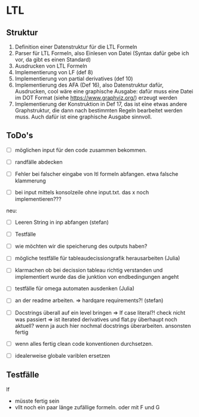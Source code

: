 # LTL

## Struktur

1. Definition einer Datenstruktur für die LTL Formeln
2. Parser für LTL Formeln, also Einlesen von Datei (Syntax dafür gebe ich vor, da gibt es einen Standard)
3. Ausdrucken von LTL Formeln
4. Implementierung von LF (def 8)
5. Implementierung von partial derivatives (def 10)
6. Implementierung des AFA (Def 16), also Datenstruktur dafür, Ausdrucken, cool wäre eine graphische Ausgabe: dafür muss eine Datei im DOT Format (siehe https://www.graphviz.org/) erzeugt werden
7. Implementierung der Konstruktion in Def 17, das ist eine etwas andere Graphstruktur, die dann nach bestimmten Regeln bearbeitet werden muss. Auch dafür ist eine graphische Ausgabe sinnvoll.

## ToDo's

- [ ] möglichen input für den code zusammen bekommen.
- [ ] randfälle abdecken

- [ ] Fehler bei falscher eingabe von ltl formeln abfangen. etwa falsche klammerung
- [ ] bei input mittels konsolzeile ohne input.txt. das x noch implementieren???

neu:
- [ ] Leeren String in inp abfangen (stefan)
- [ ] Testfälle
- [ ] wie möchten wir die speicherung des outputs haben?
- [ ] mögliche testfälle für tableaudecissiongrafik herausarbeiten (Julia)
- [ ] klarmachen ob bei decission tableau richtig verstanden und implementiert
wurde das die junktion von endbedingungen angeht
- [ ] testfälle für omega automaten ausdenken (Julia)
- [ ] an der readme arbeiten.
	=> hardqare requirements?! (stefan)
- [ ] Docstrings überall auf ein level bringen
	=> lf case literal?! check nicht was passiert
        => ist iterated derivatives und flat.py überhaupt noch aktuell? wenn ja auch hier nochmal docstrings überarbeiten. ansonsten fertig


- [ ] wenn alles fertig clean code konventionen durchsetzen. 
- [ ] idealerweise globale variblen ersetzen 

## Testfälle

lf
- müsste fertig sein
- vllt noch ein paar länge zufällige formeln. oder mit F und G


